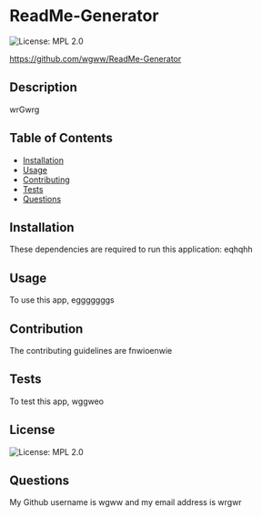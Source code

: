 

# ReadMe-Generator

![License: MPL 2.0](https://img.shields.io/badge/License-MPL_2.0-brightgreen.svg)

https://github.com/wgww/ReadMe-Generator

## Description
wrGwrg

## Table of Contents
* [Installation](#installation)
* [Usage](#usage)
* [Contributing](#contribution)
* [Tests](#testing)
* [Questions](#questions)


## Installation
These dependencies are required to run this application: eqhqhh

## Usage
To use this app, egggggggs

## Contribution
The contributing guidelines are fnwioenwie

## Tests
To test this app, wggweo

## License
![License: MPL 2.0](https://opensource.org/licenses/MPL-2.0)

## Questions
My Github username is wgww and my email address is wrgwr
